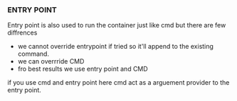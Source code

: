 ### ENTRY POINT ###

Entry point is also used to run the container just like cmd but there are few diffrences
* we cannot override entrypoint if tried so it'll append to the existing command.
* we can overrride CMD
* fro best results we use entry point and CMD

if you use cmd and entry point here cmd act as a arguement provider to the entry point.

